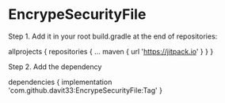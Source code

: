 # EncrypeSecurityFile

Step 1. Add it in your root build.gradle at the end of repositories:

allprojects {
		repositories {
			...
			maven { url 'https://jitpack.io' }
		}
	}
  
Step 2. Add the dependency

dependencies {
      implementation 'com.github.davit33:EncrypeSecurityFile:Tag'
}
